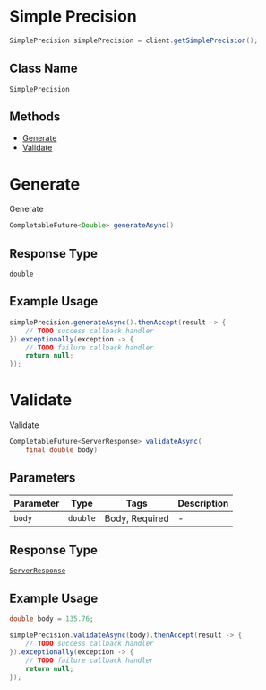 # Simple Precision

```java
SimplePrecision simplePrecision = client.getSimplePrecision();
```

## Class Name

`SimplePrecision`

## Methods

* [Generate](/doc/controllers/simple-precision.md#generate)
* [Validate](/doc/controllers/simple-precision.md#validate)


# Generate

Generate

```java
CompletableFuture<Double> generateAsync()
```

## Response Type

`double`

## Example Usage

```java
simplePrecision.generateAsync().thenAccept(result -> {
    // TODO success callback handler
}).exceptionally(exception -> {
    // TODO failure callback handler
    return null;
});
```


# Validate

Validate

```java
CompletableFuture<ServerResponse> validateAsync(
    final double body)
```

## Parameters

| Parameter | Type | Tags | Description |
|  --- | --- | --- | --- |
| `body` | `double` | Body, Required | - |

## Response Type

[`ServerResponse`](/doc/models/server-response.md)

## Example Usage

```java
double body = 135.76;

simplePrecision.validateAsync(body).thenAccept(result -> {
    // TODO success callback handler
}).exceptionally(exception -> {
    // TODO failure callback handler
    return null;
});
```


